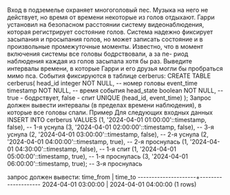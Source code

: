 Вход в подземелье охраняет многоголовый пес. Музыка на него не действует, но время от времени некоторые из голов отдыхают. Гарри установил на безопасном расстоянии систему видеонаблюдения, которая регистрирует состояние голов. Система надежно фиксирует засыпания и просыпания голов, но может записать состояние и в произвольные промежуточные моменты.
Известно, что в момент включения системы все головы бодрствовали, а за пе- риод наблюдения каждая из голов засыпала хотя бы раз.
Выведите интервалы времени, в которые Гарри и его друзья могли бы пробраться мимо пса.
События фиксируются в таблице cerberus:
CREATE TABLE cerberus(
head_id integer NOT NULL,	-- номер головы event_time timestamp NOT NULL, -- время события
head_state boolean NOT NULL,	-- true - бодрствует, false - спит UNIQUE (head_id, event_time)
);
Запрос должен вывести интервалы (в пределах времени наблюдения), в которые все головы спали.
Пример
Для следующих входных данных
INSERT INTO cerberus VALUES
(1,	'2024-04-01	01:00:00'::timestamp,	false),	--	1-я	уснула
(3,	'2024-04-01	02:00:00'::timestamp,	false),	--	3-я	уснула
(2,	'2024-04-01	03:00:00'::timestamp,	false),	--	2-я	уснула
(2,	'2024-04-01	04:00:00'::timestamp,	true),	--	2-я	проснулась
(1,	'2024-04-01	04:30:00'::timestamp,	false),	--	1-я	спит
(1,	'2024-04-01	05:00:00'::timestamp,	true),	--	1-я	проснулась
(3,	'2024-04-01	06:00:00'::timestamp,	true);	--	3-я	проснулась

запрос должен вывести:
time_from	|	time_to
---------------------+-------------------- 2024-04-01 03:00:00 | 2024-04-01 04:00:00
(1 rows)
